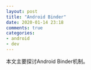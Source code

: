 ```yaml
---
layout: post
title: "Android Binder"
date: 2020-01-14 23:18
comments: true
categories: 
- android
- dev
---
```

本文主要探讨Android Binder机制。

<!-- more -->
